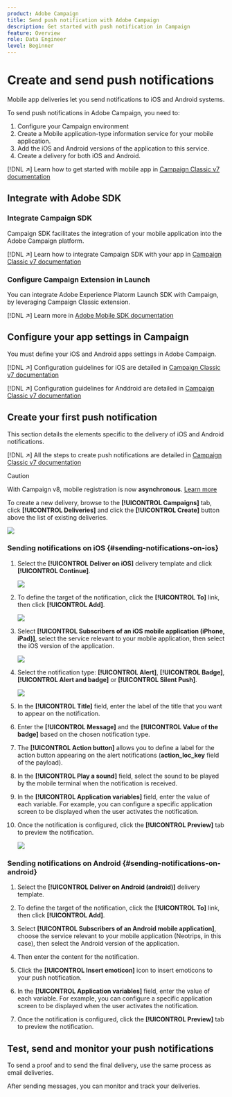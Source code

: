 ```yaml
---
product: Adobe Campaign
title: Send push notification with Adobe Campaign
description: Get started with push notification in Campaign
feature: Overview
role: Data Engineer
level: Beginner
---
```

# Create and send push notifications

Mobile app deliveries let you send notifications to iOS and Android systems.

To send push notifications in Adobe Campaign, you need to:

1. Configure your Campaign environment
1. Create a Mobile application-type information service for your mobile application. 
1. Add the iOS and Android versions of the application to this service.
1. Create a delivery for both iOS and Android. 

[!DNL :arrow_upper_right:] Learn how to get started with mobile app in [Campaign Classic v7 documentation](https://experienceleague.adobe.com/docs/campaign-classic/using/sending-messages/sending-push-notifications/about-mobile-app-channel.html)

## Integrate with Adobe SDK

### Integrate Campaign SDK 

Campaign SDK facilitates the integration of your mobile application into the Adobe Campaign platform.

[!DNL :arrow_upper_right:] Learn how to integrate Campaign SDK with your app in [Campaign Classic v7 documentation](https://experienceleague.adobe.com/docs/campaign-classic/using/sending-messages/sending-push-notifications/integrating-campaign-sdk-into-the-mobile-application.html?lang=en#loading-campaign-sdk)

### Configure Campaign Extension in Launch

You can integrate Adobe Experience Platorm Launch SDK with Campaign, by leveraging Campaign Classic extension.

[!DNL :arrow_upper_right:] Learn more in [Adobe Mobile SDK documentation](https://aep-sdks.gitbook.io/docs/using-mobile-extensions/adobe-campaignclassic)

## Configure your app settings in Campaign

You must define your iOS and Android apps settings in Adobe Campaign.

[!DNL :arrow_upper_right:] Configuration guidelines for iOS are detailed in [Campaign Classic v7 documentation](https://experienceleague.adobe.com/docs/campaign-classic/using/sending-messages/sending-push-notifications/configure-the-mobile-app/configuring-the-mobile-application.html?lang=en#sending-messages)

[!DNL :arrow_upper_right:] Configuration guidelines for Anddroid are detailed in [Campaign Classic v7 documentation](https://experienceleague.adobe.com/docs/campaign-classic/using/sending-messages/sending-push-notifications/configure-the-mobile-app/configuring-the-mobile-application-android.html?lang=en#sending-messages)

## Create your first push notification

This section details the elements specific to the delivery of iOS and Android notifications.

[!DNL :arrow_upper_right:] All the steps to create push notifications are detailed in [Campaign Classic v7 documentation](https://experienceleague.adobe.com/docs/campaign-classic/using/sending-messages/sending-push-notifications/creating-notifications.html?lang=en#sending-notifications-on-ios)

>[!CAUTION]
>
>With Campaign v8, mobile registration is now **asynchronous**. [Learn more](../dev/staging.md)

To create a new delivery, browse to the **[!UICONTROL Campaigns]** tab, click **[!UICONTROL Deliveries]** and click the **[!UICONTROL Create]** button above the list of existing deliveries.

   ![](assets/delivery_step_1.png)

### Sending notifications on iOS {#sending-notifications-on-ios}

1. Select the **[!UICONTROL Deliver on iOS]** delivery template and click **[!UICONTROL Continue]**.

   ![](assets/push-template-ios.png)

1. To define the target of the notification, click the **[!UICONTROL To]** link, then click **[!UICONTROL Add]**.

   ![](assets/push-ios-select-target.png)

1. Select **[!UICONTROL Subscribers of an iOS mobile application (iPhone, iPad)]**, select the service relevant to your mobile application, then select the iOS version of the application.

   ![](assets/push-ios-subscribers.png)

1. Select the notification type: **[!UICONTROL Alert]**, **[!UICONTROL Badge]**, **[!UICONTROL Alert and badge]** or **[!UICONTROL Silent Push]**.

   ![](assets/push-ios-alert.png)

1. In the **[!UICONTROL Title]** field, enter the label of the title that you want to appear on the notification.

1. Enter the **[!UICONTROL Message]** and the **[!UICONTROL Value of the badge]** based on the chosen notification type.

1. The **[!UICONTROL Action button]** allows you to define a label for the action button appearing on the alert notifications (**action_loc_key** field of the payload).

1. In the **[!UICONTROL Play a sound]** field, select the sound to be played by the mobile terminal when the notification is received.

1. In the **[!UICONTROL Application variables]** field, enter the value of each variable. For example, you can configure a specific application screen to be displayed when the user activates the notification.

1. Once the notification is configured, click the **[!UICONTROL Preview]** tab to preview the notification. 

   ![](assets/push-ios-preview.png)

### Sending notifications on Android {#sending-notifications-on-android}

1. Select the **[!UICONTROL Deliver on Android (android)]** delivery template.

   <!--![](assets/push-template-android.png)-->

1. To define the target of the notification, click the **[!UICONTROL To]** link, then click **[!UICONTROL Add]**.

   <!--![](assets/nmac_delivery_android_2.png)-->

1. Select **[!UICONTROL Subscribers of an Android mobile application]**, choose the service relevant to your mobile application (Neotrips, in this case), then select the Android version of the application.

   <!--![](assets/push-android-select-target.png)-->

1. Then enter the content for the notification.

   <!--![](assets/push-android-content.png)-->

1. Click the **[!UICONTROL Insert emoticon]** icon to insert emoticons to your push notification.

1. In the **[!UICONTROL Application variables]** field, enter the value of each variable. For example, you can configure a specific application screen to be displayed when the user activates the notification.

1. Once the notification is configured, click the **[!UICONTROL Preview]** tab to preview the notification. 

   <!--![](assets/push-android-preview.png)-->

## Test, send and monitor your push notifications

To send a proof and to send the final delivery, use the same process as email deliveries.

After sending messages, you can monitor and track your deliveries.
